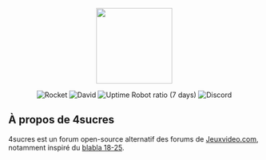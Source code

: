 <p align="center"><img src="https://github.com/sucresware/4sucres/raw/next/resources/img/4sucres_inline.png" width="152"></p>

<p align="center">
<img alt="Rocket" src="https://img.shields.io/endpoint?style=flat-square&url=https://rocket.mgk.dev/api/projects/01es0cph4xg55jsjx937fsvb2r/shield">
<img alt="David" src="https://img.shields.io/david/sucresware/4sucres?style=flat-square">
<img alt="Uptime Robot ratio (7 days)" src="https://img.shields.io/uptimerobot/ratio/7/m782599854-61c7a7827d02435fc3e95c53?style=flat-square">
<img alt="Discord" src="https://img.shields.io/discord/570066757021204515?label=discord&logo=discord&style=flat-square">
</p>

## À propos de 4sucres

4sucres est un forum open-source alternatif des forums de [Jeuxvideo.com](https://wiki.jvflux.com/Jeuxvideo.com), notamment inspiré du [blabla 18-25](https://wiki.jvflux.com/Blabla_18-25).
